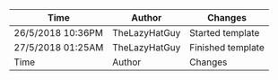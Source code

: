 | Time | Author | Changes |
|------|--------|---------|
| 26/5/2018 10:36PM | TheLazyHatGuy | Started template |
| 27/5/2018 01:25AM | TheLazyHatGuy | Finished template |
| Time | Author | Changes |
